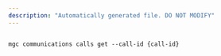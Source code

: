 ```yaml
---
description: "Automatically generated file. DO NOT MODIFY"
---
```


```cli

mgc communications calls get --call-id {call-id}

```